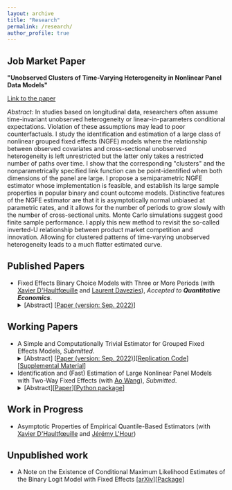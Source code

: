 ```yaml
---
layout: archive
title: "Research"
permalink: /research/
author_profile: true
---
```



## Job Market Paper

**"Unobserved Clusters of Time-Varying Heterogeneity in Nonlinear Panel Data Models"**

[Link to the paper](https://drive.google.com/file/d/1KhmV8tOcoGdIMMpQ4aaw0ddvyeL5tG4V/view?usp=sharing)

*Abstract:* In studies based on longitudinal data, researchers often assume time-invariant unobserved heterogeneity or linear-in-parameters conditional expectations. Violation of these assumptions may lead to poor counterfactuals. I study the identification and estimation of a large class of nonlinear grouped fixed effects (NGFE) models where the relationship between observed covariates and cross-sectional unobserved heterogeneity is left unrestricted but the latter only takes a restricted number of paths over time. I show that the corresponding "clusters" and the nonparametrically specified link function can be point-identified when both dimensions of the panel are large. I propose a semiparametric NGFE estimator whose implementation is feasible, and establish its large sample  properties in popular binary and count outcome models. Distinctive features of the NGFE estimator are that it is asymptotically normal unbiased at parametric rates, and it allows for the number of periods to grow slowly with the number of cross-sectional units. Monte Carlo simulations suggest good finite sample performance. I apply this new method to revisit the so-called inverted-U relationship between product market competition and innovation. Allowing for clustered patterns of time-varying unobserved heterogeneity leads to a much flatter estimated curve.

## Published Papers
<ul>
 <li>Fixed Effects Binary Choice Models with Three or More Periods (with <a href="https://faculty.crest.fr/xdhaultfoeuille/">Xavier D'Haultfœuille</a> and <a href="http://www.crest.fr/ses.php?user=2986)">Laurent Davezies</a>),  <em>Accepted to <b>Quantitative Economics</b></em>.
<details><summary>[Abstract] [<a href="https://arxiv.org/pdf/2009.08108v4.pdf">Paper (version: Sep. 2022)</a>]</summary>
<p>
<em>We consider fixed effects binary choice models with a fixed number of periods $T$ and without a large support condition on the regressors. If the time-varying unobserved terms are i.i.d. with known distribution $F$, Chamberlain (2010) shows that the common slope parameter is point identified if and only if $F$ is logistic. However, he only considers in his proof $T=2$. We show that actually, the result does not generalize to $T\geq 3$: the common slope parameter can be identified when $F$ belongs to a family including the logit distribution. Identification is based on a conditional moment restriction. Under restrictions on the covariates, these moment conditions lead to point identification of relative effects. Finally, if $T=3$ and mild conditions hold, GMM estimators based on these conditional moment restrictions reach the semiparametric efficiency bound.
 </em>
</p>
</details>
 </li>
 </ul>

## Working Papers

<ul>
 <li>A Simple and Computationally Trivial Estimator for Grouped Fixed Effects Models, <em>Submitted</em>.
<details><summary>[Abstract] [<a href="https://github.com/martinmugnier/martinmugnier.github.io/blob/4dfd6a73d00b3d62eeb1c7228407304e0d83d3ea/files/a_simple_and_computationally_trivial_estimator_for_grouped_fixed_effects_models.pdf">Paper (version: Sep. 2022)</a>][<a href="https://github.com/martinmugnier/PWD-Estimators">Replication Code</a>][<a href="https://github.com/martinmugnier/martinmugnier.github.io/blob/deb3e2135c00d71e5c3ea11dc2ac16e9347ed8a2/files/a_simple_and_computationally_trivial_estimator_for_grouped_fixed_effects_models_SUPP_MAT.pdf">Supplemental Material</a>]</summary>
<p>
<em>This paper provides a new fixed effects estimator for linear panel data models with clustered time patterns of unobserved heterogeneity. The method combines smooth and convex nuclear norm regularization with a pairwise differencing argument that takes at most $O(N^3)$ elementary operations to agglomeratively cluster cross-sectional units. Asymptotic guarantees are established in a framework where $T$ can grow at any power of $N$, as both $N$ and $T$ diverge to infinity. In contrast to existing approaches, the proposed estimator (i) is computationally straightforward, (ii) does not require a known upper bound on the number of groups, (iii) consistently estimates the number of groups, (iv) correctly classifies units into groups with probability tending to one uniformly across units, (v) is asymptotically equivalent to the infeasible least squares estimator that controls for the true group indicators, (vi) is asymptotically normal at parametric rates, (vii) and is free of the incidental parameters problem.
 </em>
</p>
</details>
 </li>
 <li>Identification and (Fast) Estimation of Large Nonlinear Panel Models with Two-Way Fixed Effects (with <a href="https://sites.google.com/view/aowang-economics/home">Ao Wang</a>), <em>Submitted</em>.
 <details><summary>[Abstract][<a href="https://papers.ssrn.com/sol3/papers.cfm?abstract_id=4186349">Paper</a>][<a href="https://github.com/martinmugnier/nlmfe">Python package</a>]</summary>
  <p>
   <em>We study a nonlinear two-way fixed effects panel model that allows for unobserved individual heterogeneity in slopes (interacting with covariates) and (unknown) flexibly specified link function. The former is particularly relevant when the researcher is interested in the distributional causal effects of covariates, and the latter mitigates potential misspecification errors due to imposing a known link function. We show that the fixed effects parameters and the (nonparametrically specified) link function can be identified when both individual and time dimensions are large. We propose a novel iterative Gauss-Seidel estimation procedure that overcomes the practical challenge of dimensionality in the number of fixed effects when the dataset is large. We revisit two empirical studies in trade (Helpman et al., 2008) and innovation (Aghion et al., 2013), and find non-negligible unobserved dispersion in trade elasticity (across countries) and the effect of institutional ownership on innovation (across firms). These exercises emphasize the usefulness of our method in capturing flexible (and unobserved) heterogeneity in the causal relationship of interest that may have important implications for the subsequent policy analysis.
   </em>
  </p>
  </details>
  </li>
 </ul>



## Work in Progress

<ul>
 <li> Asymptotic  Properties  of  Empirical  Quantile-Based Estimators (with <a href="https://faculty.crest.fr/xdhaultfoeuille/">Xavier D'Haultfœuille</a> and <a href="https://sites.google.com/site/jeremylhour/">Jérémy L'Hour</a>)</li>
</ul>

## Unpublished work

<ul>
  <li> A Note on the Existence of Conditional Maximum Likelihood Estimates of the Binary Logit Model with Fixed Effects [<a href="https://arxiv.org/abs/2009.09998">arXiv</a>][<a href="https://github.com/martinmugnier/BinLogitCMLE">Package</a>]  </li>
 </ul>
 
